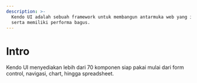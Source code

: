 ```yaml
---
description: >-
  Kendo UI adalah sebuah framework untuk membangun antarmuka web yang interaktif
  serta memiliki performa bagus.
---
```


# Intro

Kendo UI menyediakan lebih dari 70 komponen siap pakai mulai dari form control, navigasi, chart, hingga spreadsheet. 

